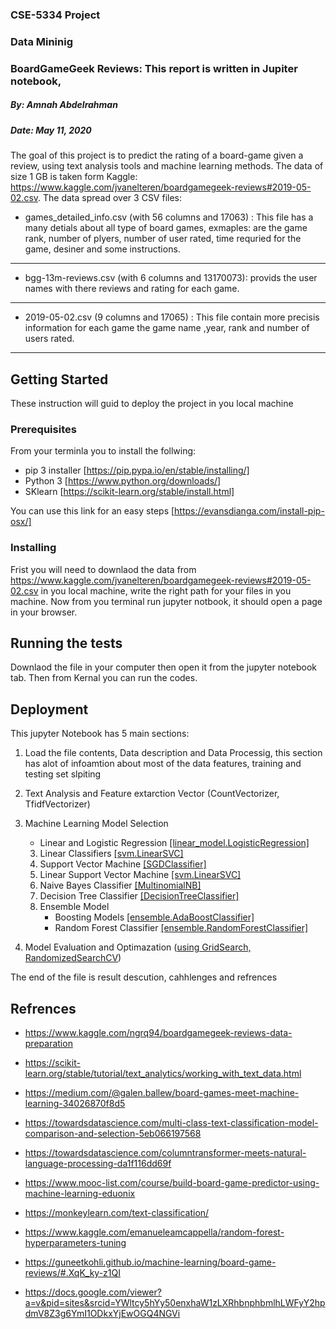 ### CSE-5334 Project
### Data Mininig 

### BoardGameGeek Reviews: This report is written in Jupiter notebook,
##### By: Amnah Abdelrahman
##### Date: May 11, 2020



The goal of this project is to predict the rating of a board-game given a review, using text analysis tools and machine learning methods. The data of size 1 GB is taken form Kaggle: https://www.kaggle.com/jvanelteren/boardgamegeek-reviews#2019-05-02.csv. The data spread over 3 CSV files:
* games_detailed_info.csv (with 56 columns and 17063) : This file has a many detials about all type of board games, exmaples: are the game rank, number of plyers, number of user rated, time requried for the game, desiner and some instructions.
***
* bgg-13m-reviews.csv (with 6 columns and 13170073): provids the user names with there reviews and rating for each game.
***
* 2019-05-02.csv (9 columns and 17065) : This file contain more precisis information for each game the game name ,year, rank and number of users rated.
***


## Getting Started

These instruction will guid to deploy the project in you local machine 

### Prerequisites

From your terminla you to install the follwing:

   * pip 3 installer [https://pip.pypa.io/en/stable/installing/]
   * Python 3 [https://www.python.org/downloads/]
   * SKlearn [https://scikit-learn.org/stable/install.html]
   
You can use this link for an easy steps [https://evansdianga.com/install-pip-osx/]


### Installing
Frist you will need to downlaod the data from https://www.kaggle.com/jvanelteren/boardgamegeek-reviews#2019-05-02.csv in you local machine, write the right path for your files in you machine. 
Now from you terminal run jupyter notbook, 
it should open a page in your browser. 

## Running the tests

Downlaod the file in your computer then open it from the jupyter notebook tab.
Then from Kernal you can run the codes.


## Deployment


This jupyter Notebook has 5 main sections:
1. Load the file contents, Data description and Data Processig,
    this section has alot of infoamtion about most of the data features, training and testing set slpiting 
2.  Text Analysis and Feature extarction Vector (CountVectorizer, TfidfVectorizer) 
3.  Machine Learning Model Selection 
      
      *  Linear and Logistic Regression <u>[linear_model.LogisticRegression]</u>
      3. Linear Classifiers  <u>[svm.LinearSVC]</u>
      4. Support Vector Machine <u>[SGDClassifier]</u>
      5. Linear Support Vector Machine <u>[svm.LinearSVC]</u>
      6. Naive Bayes Classifier <u>[MultinomialNB]</u>
      7. Decision Tree Classifier <u>[DecisionTreeClassifier]</u>
      8. Ensemble Model 
            - Boosting Models <u>[ensemble.AdaBoostClassifier]</u>
            - Random Forest Classifier <u>[ensemble.RandomForestClassifier]</u>          
            
4.  Model Evaluation and Optimazation (<u>using GridSearch, RandomizedSearchCV</u>)

The end of the file is result descution, cahhlenges and refrences 


## Refrences 

* https://www.kaggle.com/ngrq94/boardgamegeek-reviews-data-preparation
 
* https://scikit-learn.org/stable/tutorial/text_analytics/working_with_text_data.html
 
* https://medium.com/@galen.ballew/board-games-meet-machine-learning-34026870f8d5
 
* https://towardsdatascience.com/multi-class-text-classification-model-comparison-and-selection-5eb066197568

* https://towardsdatascience.com/columntransformer-meets-natural-language-processing-da1f116dd69f   

* https://www.mooc-list.com/course/build-board-game-predictor-using-machine-learning-eduonix
 
* https://monkeylearn.com/text-classification/

* https://www.kaggle.com/emanueleamcappella/random-forest-hyperparameters-tuning

* https://guneetkohli.github.io/machine-learning/board-game-reviews/#.XqK_ky-z1QI

* https://docs.google.com/viewer?a=v&pid=sites&srcid=YWltcy5hYy50enxhaW1zLXRhbnphbmlhLWFyY2hpdmV8Z3g6YmI1ODkxYjEwOGQ4NGVi



```python

```
